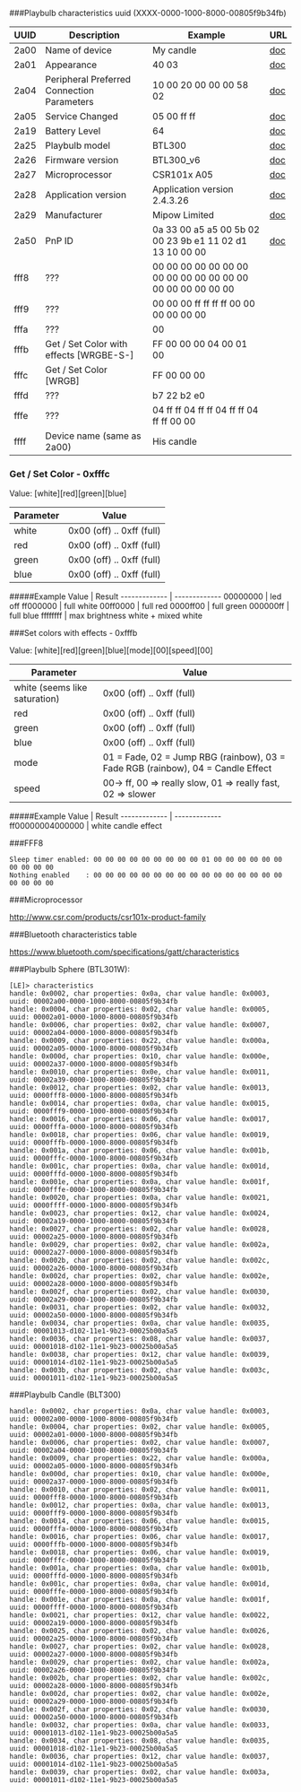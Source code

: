 ###Playbulb characteristics uuid (XXXX-0000-1000-8000-00805f9b34fb)

UUID     | Description                                                   | Example                          | URL | 
---------| ------------------------------------------------------------- | -------------------------------- | ---------------------------------------------------------------------------------------------------------------------- |
2a00 | Name of device                                                | My candle                        | [doc](https://www.bluetooth.com/specifications/gatt/viewer?attributeXmlFile=org.bluetooth.characteristic.gap.device_name.xml) |
2a01 | Appearance                                                    | 40 03                            | [doc](https://www.bluetooth.com/specifications/gatt/viewer?attributeXmlFile=org.bluetooth.characteristic.gap.appearance.xml) |
2a04 | Peripheral Preferred Connection Parameters                    | 10 00 20 00 00 00 58 02          | [doc](https://www.bluetooth.com/specifications/gatt/viewer?attributeXmlFile=org.bluetooth.characteristic.gap.peripheral_preferred_connection_parameters.xml) |
2a05 | Service Changed                                               | 05 00 ff ff                      | [doc](https://www.bluetooth.com/specifications/gatt/viewer?attributeXmlFile=org.bluetooth.characteristic.gatt.service_changed.xml) |
2a19 | Battery Level                                                 | 64                               | [doc](https://www.bluetooth.com/specifications/gatt/viewer?attributeXmlFile=org.bluetooth.characteristic.battery_level.xml) | 
2a25 | Playbulb model                                                | BTL300                           | [doc](https://www.bluetooth.com/specifications/gatt/viewer?attributeXmlFile=org.bluetooth.characteristic.serial_number_string.xml) |
2a26 | Firmware version                                              | BTL300_v6                        | [doc](https://www.bluetooth.com/specifications/gatt/viewer?attributeXmlFile=org.bluetooth.characteristic.firmware_revision_string.xml) |
2a27 | Microprocessor                                                | CSR101x A05                      | [doc](https://www.bluetooth.com/specifications/gatt/viewer?attributeXmlFile=org.bluetooth.characteristic.hardware_revision_string.xml) |
2a28 | Application version                                           | Application version 2.4.3.26     | [doc](https://www.bluetooth.com/specifications/gatt/viewer?attributeXmlFile=org.bluetooth.characteristic.software_revision_string.xml) |
2a29 | Manufacturer                                                  | Mipow Limited                    | [doc](https://www.bluetooth.com/specifications/gatt/viewer?attributeXmlFile=org.bluetooth.characteristic.manufacturer_name_string.xml) |
2a50 | PnP ID                                                        | 0a 33 00 a5 a5 00 5b 02 00 23 9b e1 11 02 d1 13 10 00 00 | [doc](https://www.bluetooth.com/specifications/gatt/viewer?attributeXmlFile=org.bluetooth.characteristic.pnp_id.xml) |
fff8 | ???                                                           | 00 00 00 00 00 00 00 00 00 00 00 00 00 00 00 00 00 00 00 00 | | 
fff9 | ???                                                           | 00 00 00 ff ff ff ff 00 00 00 00 00 00 | | 
fffa | ???                                                           | 00 | | 
fffb | Get / Set Color with effects [WRGBE-S-]                       | FF 00 00 00 04 00 01 00 | | 
fffc | Get / Set Color [WRGB]                                        | FF 00 00 00 | |
fffd | ???                                                           | b7 22 b2 e0 | | 
fffe | ???                                                           | 04 ff ff 04 ff ff 04 ff ff 04 ff ff 00 00 | | 
ffff | Device name (same as 2a00)                                    | His candle | | 


### Get / Set Color - 0xfffc

Value: [white][red][green][blue]

Parameter  | Value
------------- | -------------
white | 0x00 (off) .. 0xff (full)
red   | 0x00 (off) .. 0xff (full)
green | 0x00 (off) .. 0xff (full)
blue  | 0x00 (off) .. 0xff (full)

#####Example
Value  | Result
------------- | -------------
00000000 | led off
ff000000 | full white
00ff0000 | full red
0000ff00 | full green
000000ff | full blue
ffffffff | max brightness white + mixed white

###Set colors with effects - 0xfffb

Value: [white][red][green][blue][mode][00][speed][00]

Parameter  | Value
------------- | -------------
white (seems like saturation) | 0x00 (off) .. 0xff (full)
red | 0x00 (off) .. 0xff (full)
green | 0x00 (off) .. 0xff (full)
blue | 0x00 (off) .. 0xff (full)
mode  | 01 = Fade, 02 = Jump RBG (rainbow), 03 = Fade RGB (rainbow), 04 = Candle Effect
speed | 00-> ff, 00 => really slow, 01 => really fast, 02 => slower

#####Example
Value  | Result
------------- | -------------
ff00000004000000 | white candle effect

###FFF8
```
Sleep timer enabled: 00 00 00 00 00 00 00 00 00 01 00 00 00 00 00 00 00 00 00 00
Nothing enabled    : 00 00 00 00 00 00 00 00 00 00 00 00 00 00 00 00 00 00 00 00
```


###Microprocessor

http://www.csr.com/products/csr101x-product-family

###Bluetooth characteristics table

https://www.bluetooth.com/specifications/gatt/characteristics

###Playbulb Sphere (BTL301W):

```
[LE]> characteristics
handle: 0x0002, char properties: 0x0a, char value handle: 0x0003, uuid: 00002a00-0000-1000-8000-00805f9b34fb
handle: 0x0004, char properties: 0x02, char value handle: 0x0005, uuid: 00002a01-0000-1000-8000-00805f9b34fb
handle: 0x0006, char properties: 0x02, char value handle: 0x0007, uuid: 00002a04-0000-1000-8000-00805f9b34fb
handle: 0x0009, char properties: 0x22, char value handle: 0x000a, uuid: 00002a05-0000-1000-8000-00805f9b34fb
handle: 0x000d, char properties: 0x10, char value handle: 0x000e, uuid: 00002a37-0000-1000-8000-00805f9b34fb
handle: 0x0010, char properties: 0x0e, char value handle: 0x0011, uuid: 00002a39-0000-1000-8000-00805f9b34fb
handle: 0x0012, char properties: 0x02, char value handle: 0x0013, uuid: 0000fff8-0000-1000-8000-00805f9b34fb
handle: 0x0014, char properties: 0x0a, char value handle: 0x0015, uuid: 0000fff9-0000-1000-8000-00805f9b34fb
handle: 0x0016, char properties: 0x06, char value handle: 0x0017, uuid: 0000fffa-0000-1000-8000-00805f9b34fb
handle: 0x0018, char properties: 0x06, char value handle: 0x0019, uuid: 0000fffb-0000-1000-8000-00805f9b34fb
handle: 0x001a, char properties: 0x06, char value handle: 0x001b, uuid: 0000fffc-0000-1000-8000-00805f9b34fb
handle: 0x001c, char properties: 0x0a, char value handle: 0x001d, uuid: 0000fffd-0000-1000-8000-00805f9b34fb
handle: 0x001e, char properties: 0x0a, char value handle: 0x001f, uuid: 0000fffe-0000-1000-8000-00805f9b34fb
handle: 0x0020, char properties: 0x0a, char value handle: 0x0021, uuid: 0000ffff-0000-1000-8000-00805f9b34fb
handle: 0x0023, char properties: 0x12, char value handle: 0x0024, uuid: 00002a19-0000-1000-8000-00805f9b34fb
handle: 0x0027, char properties: 0x02, char value handle: 0x0028, uuid: 00002a25-0000-1000-8000-00805f9b34fb
handle: 0x0029, char properties: 0x02, char value handle: 0x002a, uuid: 00002a27-0000-1000-8000-00805f9b34fb
handle: 0x002b, char properties: 0x02, char value handle: 0x002c, uuid: 00002a26-0000-1000-8000-00805f9b34fb
handle: 0x002d, char properties: 0x02, char value handle: 0x002e, uuid: 00002a28-0000-1000-8000-00805f9b34fb
handle: 0x002f, char properties: 0x02, char value handle: 0x0030, uuid: 00002a29-0000-1000-8000-00805f9b34fb
handle: 0x0031, char properties: 0x02, char value handle: 0x0032, uuid: 00002a50-0000-1000-8000-00805f9b34fb
handle: 0x0034, char properties: 0x0a, char value handle: 0x0035, uuid: 00001013-d102-11e1-9b23-00025b00a5a5
handle: 0x0036, char properties: 0x08, char value handle: 0x0037, uuid: 00001018-d102-11e1-9b23-00025b00a5a5
handle: 0x0038, char properties: 0x12, char value handle: 0x0039, uuid: 00001014-d102-11e1-9b23-00025b00a5a5
handle: 0x003b, char properties: 0x02, char value handle: 0x003c, uuid: 00001011-d102-11e1-9b23-00025b00a5a5
```

###Playbulb Candle (BLT300)

```
handle: 0x0002, char properties: 0x0a, char value handle: 0x0003, uuid: 00002a00-0000-1000-8000-00805f9b34fb
handle: 0x0004, char properties: 0x02, char value handle: 0x0005, uuid: 00002a01-0000-1000-8000-00805f9b34fb
handle: 0x0006, char properties: 0x02, char value handle: 0x0007, uuid: 00002a04-0000-1000-8000-00805f9b34fb
handle: 0x0009, char properties: 0x22, char value handle: 0x000a, uuid: 00002a05-0000-1000-8000-00805f9b34fb
handle: 0x000d, char properties: 0x10, char value handle: 0x000e, uuid: 00002a37-0000-1000-8000-00805f9b34fb
handle: 0x0010, char properties: 0x02, char value handle: 0x0011, uuid: 0000fff8-0000-1000-8000-00805f9b34fb
handle: 0x0012, char properties: 0x0a, char value handle: 0x0013, uuid: 0000fff9-0000-1000-8000-00805f9b34fb
handle: 0x0014, char properties: 0x06, char value handle: 0x0015, uuid: 0000fffa-0000-1000-8000-00805f9b34fb
handle: 0x0016, char properties: 0x06, char value handle: 0x0017, uuid: 0000fffb-0000-1000-8000-00805f9b34fb
handle: 0x0018, char properties: 0x06, char value handle: 0x0019, uuid: 0000fffc-0000-1000-8000-00805f9b34fb
handle: 0x001a, char properties: 0x0a, char value handle: 0x001b, uuid: 0000fffd-0000-1000-8000-00805f9b34fb
handle: 0x001c, char properties: 0x0a, char value handle: 0x001d, uuid: 0000fffe-0000-1000-8000-00805f9b34fb
handle: 0x001e, char properties: 0x0a, char value handle: 0x001f, uuid: 0000ffff-0000-1000-8000-00805f9b34fb
handle: 0x0021, char properties: 0x12, char value handle: 0x0022, uuid: 00002a19-0000-1000-8000-00805f9b34fb
handle: 0x0025, char properties: 0x02, char value handle: 0x0026, uuid: 00002a25-0000-1000-8000-00805f9b34fb
handle: 0x0027, char properties: 0x02, char value handle: 0x0028, uuid: 00002a27-0000-1000-8000-00805f9b34fb
handle: 0x0029, char properties: 0x02, char value handle: 0x002a, uuid: 00002a26-0000-1000-8000-00805f9b34fb
handle: 0x002b, char properties: 0x02, char value handle: 0x002c, uuid: 00002a28-0000-1000-8000-00805f9b34fb
handle: 0x002d, char properties: 0x02, char value handle: 0x002e, uuid: 00002a29-0000-1000-8000-00805f9b34fb
handle: 0x002f, char properties: 0x02, char value handle: 0x0030, uuid: 00002a50-0000-1000-8000-00805f9b34fb
handle: 0x0032, char properties: 0x0a, char value handle: 0x0033, uuid: 00001013-d102-11e1-9b23-00025b00a5a5
handle: 0x0034, char properties: 0x08, char value handle: 0x0035, uuid: 00001018-d102-11e1-9b23-00025b00a5a5
handle: 0x0036, char properties: 0x12, char value handle: 0x0037, uuid: 00001014-d102-11e1-9b23-00025b00a5a5
handle: 0x0039, char properties: 0x02, char value handle: 0x003a, uuid: 00001011-d102-11e1-9b23-00025b00a5a5
```
